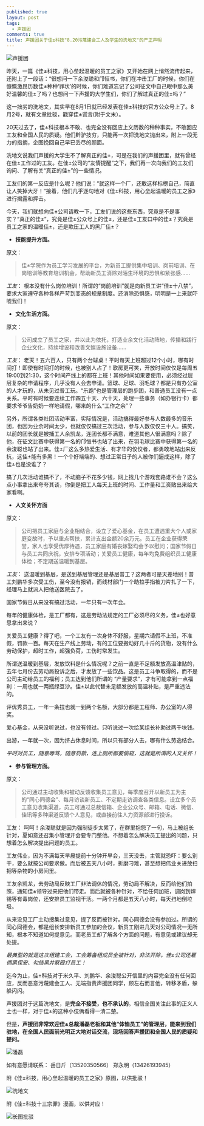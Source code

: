```yaml
---
published: true
layout: post
tags:
  - 声援团
comments: true
title: 声援团关于佳±科技"8.20污蔑建会工人及学生的洗地文"的严正声明
---
```


![声援团][3]

昨天，一篇《佳±科技，用心垒起温暖的员工之家》又开始在网上悄然流传起来，还附上了一段话：“很想问一下余浚聪和邝恒书，你们在冲击工厂的时候，你们在慷慨激昂历数佳±种种‘罪状’的时候，你们难道忘记了公司征文中自己眼中那么美好温馨的佳±了吗？也想问一下声援的大学生们，你们了解过真正的佳±吗？”

这一拙劣的洗地文，其实早在8月1日就已经发表在佳±科技的官方公众号上了。8月2号，就有文章批驳，戳穿佳±谎言(附于文末）。

20天过去了，佳±科技根本不敢、也完全没有回应上文历数的种种事实，不敢回应工友和全国人民的质疑。他们黔驴技穷，只能再一次把洗地文抛出来，附上一段无力的指摘，企图挽回自己早已丢尽的颜面。

洗地文说我们声援的大学生不了解真正的佳±，可是在我们的声援团里，就有曾经在佳±工作过的工友。在佳±公司的“友情提醒”之下，我们再一次向我们的工友们询问、了解有关“真正的佳±”的一些情况。

工友们的第一反应是什么呢？他们说：“就这样一个厂，还敢这样标榜自己，简直让人笑掉大牙！”接着，他们几乎逐句地对《佳±科技，用心垒起温暖的员工之家》进行揭露和抨击。

今天，我们就想向佳±公司请教一下，工友们说的这些东西，究竟是不是事实？“真正的佳±”，究竟是佳±公众号上的佳±，还是佳±工友口中的佳±？究竟是员工之家的温暖佳±，还是欺压工人的黑厂佳±？

 - **技能提升方面。**

原文：
> 佳±学院作为员工学习发展的平台，为新员工提供集中培训、岗前培训、在岗培训等教育培训机会，帮助新员工消除对陌生环境的恐惧和紧张感……

*工友*：
根本没有什么岗位培训！所谓的“岗前培训”就是向新员工讲“佳±十八禁”，要求大家遵守各种各样严苛到变态的规章制度。还消除恐惧感，明明是一上来就吓唬我们！


 - **文化生活方面。**

原文：
> 公司成立了员工之家，并以此为依托，打造业余文化活动阵地，传播和践行企业文化，持续增设和改善文娱设施设备……

*工友*：
老天！五六百人，只有两个台球桌！平时每天上班超过12个小时，哪有时间打！即使有时间打的时候，也被别人占了！歌房更可笑，开放时间仅仅是每周五19:00到21:30，这个时间产线上的都在上班！其他时间如果要使用，必须经过层层复杂的申请程序，几乎没有人会去申请。篮球、足球、羽毛球？都是只有办公室的人才玩的，从未见过普工玩。“乐跑”也是管理层的跑步团，和普通员工没有一点关系。平时有时候要连续工作四五十天、六十天，处理一些事务（如办银行卡）都要求爷爷告奶奶一样地请假，哪来的什么“工作之余”？

另外，所谓各类社团活动丰富，实际情况是，活动搞得最好参与人数最多的音乐团，也因为业余时间太少，也就仅仅搞过三次活动，参与人数仅仅三十人。搞笑，以前的团长就是被捕工人余凯龙，连团长都不满意，难道其他人很满意吗？除了他，在征文比赛中获得第一名的邝恒书也站了出来，在羽毛球比赛中获得第一名的余浚聪也站了出来。佳±厂这么多热爱生活、有才华的佼佼者，都勇敢地站出来反抗，这佳±能有多黑！一个个好端端的、想过正常日子的人被你们逼成这样，除了佳±也是没谁了？

搞了几次活动谁搞不了，不动脑子不花多少钱，网上找几个游戏套路谁不会？这么点小事拿出来夸夸其谈，你倒是把工人每天上班的时间、工作量和工资贴出来给大家看啊。


 - **人文关怀方面**

原文：
> 公司把员工家庭与企业相结合，设立了爱心基金，在员工遭遇重大个人或家庭变故时，予以重点帮扶，累计支出金额20余万元。员工在企业获得荣誉，家人也享受优厚待遇，员工家庭有婚丧嫁娶均会予以慰问；国家节假日与员工共同庆祝，安排专项活动；关爱员工健康，每年均免费组织员工健康体检；不定期送温暖到基层。

*工友*：
送温暖到基层，是送到基层管理还是基层普工？这两者可是天差地别！普工刘鹏华多次受工伤，至今没有报销，而线材部门一个助拉手指被刀片扎了一下，经理马上就派人把他送医院去了。

国家节假日从来没有搞过活动，一年只有一次年会。

每年的健康体检，是工厂都有，这是劳动法规定的工厂必须尽的义务，佳±也好意思拿出来说？

关爱员工健康？得了吧，一个工友有一次身体不舒服，星期六请假不上班，不准假，罚款一百。每天在生产线上劳动，有的工位要搬动好几十斤的货物，没有什么劳动保护，超时工作，超强负荷，工伤时常发生。

所谓送温暖到基层，发放饮料是什么情况呢？之前一直是不足额发放高温津贴的，去年七月份去劳动局投诉之后，才发放了一些饮品。这是员工斗争取得的，而不是公司主动给员工的福利；员工达到他们所谓的 “产量要求”，才有可能拿到一点福利：一周也就一两瓶绿豆沙。佳±以此代替未足额发放的高温补贴，是严重违法的。

评优秀员工，一年一条拉也就一到两个名额，大部分都是工程师、办公室的人得奖。

爱心基金，从来没听说过，也没有领过。只听说过一次给某组长补助过两千块钱。

出游，一年就一次，因为挤占休息时间，所以只有部分人去，哪有什么劳逸结合。

*平时对员工，随意辱骂，随意罚款，连上厕所都要偷窥，这就是所谓的人文关怀！*

 - **参与管理方面。**

原文：
> 公司通过主动收集和被动反馈收集员工意见，每季度召开以新员工为主的“同心同德会”、每月访谈新员工、不定期走访调查各类信息。设立多个员工意见收集渠道，员工可通过总裁信箱、企业公众号、邮箱、电话、微信、佳讯等多种渠道反馈个人意见，或直接前往人力资源部进行投诉。

工友：
呵呵！余浚聪就是因为强制徒步太累了，在群里抱怨了一句，马上被组长针对，夏如意还召集小管理开会要专门整他。不想着怎么解决员工提出的问题，只想着怎么解决提出问题的员工。

工友伟业，因为不满每天早晨提前十分钟开早会，三天没去，主管就恐吓：要么别干，要么就按公司要求做。而后被五天八小时，折磨刁难，甚至想把伟业关进放扫把等杂物的小房间里。

工友余凯龙，去劳动局反映工厂非法调休的情况，劳动局不解决，反而给他们拍照，通知佳±领导过来把他们带走。而后就被各种针对，不给任何加班，调岗到焊锡等有毒岗位，还安排员工监视干活。一两个月都是五天八小时，每天扫地倒垃圾。

从来没见工厂主动搜集过意见，提了反而被针对。同心同德会没有参加过。所谓的同心同德会，都是组长安排新员工参加的会议，新员工刚进几天对公司情况一无所知，根本不知道如何提意见。而老员工却了解各个方面的问题，有意见或建议却无处提。

*最典型的就是这次组建工会，工会筹备组成员全被针对，非法开除，佳±公司还雇佣黑保安、勾结黑井察殴打员工！*


迄今为止，佳±科技对于米久平、刘鹏华、余浚聪公开信里的内容完全没有任何回应，反而恶意污蔑建会工人、无端指责声援团同学，顾左右而言他，转移矛盾，躲躲闪闪。

声援团对于这篇洗地文，是**完全不接受，也不承认的**。相信全国关注此事的正义人士也一样，对于佳±的这种小伎俩看得一清二楚。

但是，**声援团非常欢迎佳±总裁潘磊老板和其他“体恤员工”的管理层，能来到我们驻地，在全国人民面前光明正大地对话交流，现场回答声援团和全国人民的质疑和提问。**

![潘磊][4]

如有意愿请联系：
岳日斤（13520350566）
郑永明（13426193945）

附《佳±科技，用心垒起温暖的员工之家》原图，以供批驳！

![洗地文][2]

附《佳±科技十三宗罪》漫画，以供对应！

![长图批驳][1]

[1]: https://upload.cc/i1/2018/08/21/vprBo2.jpg
[2]: https://upload.cc/i1/2018/08/21/Z2AMLu.jpg
[3]: https://upload.cc/i1/2018/08/21/tmgBLP.jpg
[4]: https://upload.cc/i1/2018/08/18/5yOTpt.jpg
